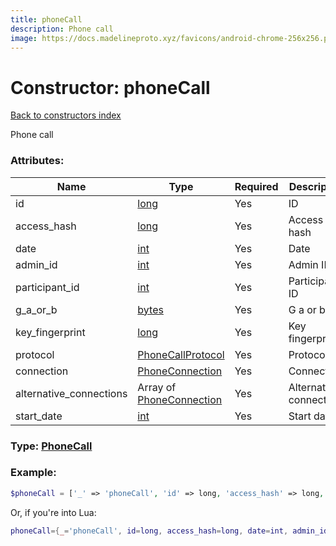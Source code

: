 ```yaml
---
title: phoneCall
description: Phone call
image: https://docs.madelineproto.xyz/favicons/android-chrome-256x256.png
---
```

# Constructor: phoneCall  
[Back to constructors index](index.md)



Phone call

### Attributes:

| Name     |    Type       | Required | Description |
|----------|---------------|----------|-------------|
|id|[long](../types/long.md) | Yes|ID|
|access\_hash|[long](../types/long.md) | Yes|Access hash|
|date|[int](../types/int.md) | Yes|Date|
|admin\_id|[int](../types/int.md) | Yes|Admin ID|
|participant\_id|[int](../types/int.md) | Yes|Participant ID|
|g\_a\_or\_b|[bytes](../types/bytes.md) | Yes|G a or b|
|key\_fingerprint|[long](../types/long.md) | Yes|Key fingerprint|
|protocol|[PhoneCallProtocol](../types/PhoneCallProtocol.md) | Yes|Protocol|
|connection|[PhoneConnection](../types/PhoneConnection.md) | Yes|Connection|
|alternative\_connections|Array of [PhoneConnection](../types/PhoneConnection.md) | Yes|Alternative connections|
|start\_date|[int](../types/int.md) | Yes|Start date|



### Type: [PhoneCall](../types/PhoneCall.md)


### Example:

```php
$phoneCall = ['_' => 'phoneCall', 'id' => long, 'access_hash' => long, 'date' => int, 'admin_id' => int, 'participant_id' => int, 'g_a_or_b' => 'bytes', 'key_fingerprint' => long, 'protocol' => PhoneCallProtocol, 'connection' => PhoneConnection, 'alternative_connections' => [PhoneConnection, PhoneConnection], 'start_date' => int];
```  


Or, if you're into Lua:

```lua
phoneCall={_='phoneCall', id=long, access_hash=long, date=int, admin_id=int, participant_id=int, g_a_or_b='bytes', key_fingerprint=long, protocol=PhoneCallProtocol, connection=PhoneConnection, alternative_connections={PhoneConnection}, start_date=int}

```


